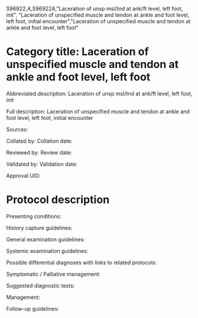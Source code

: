 S96922,A,S96922A,"Laceration of unsp msl/tnd at ank/ft level, left foot, init", "Laceration of unspecified muscle and tendon at ankle and foot level, left foot, initial encounter","Laceration of unspecified muscle and tendon at ankle and foot level, left foot"
# Category title: Laceration of unspecified muscle and tendon at ankle and foot level, left foot

Abbreviated description: Laceration of unsp msl/tnd at ank/ft level, left foot, init

Full description: Laceration of unspecified muscle and tendon at ankle and foot level, left foot, initial encounter

Sources:

Collated by:
Collation date:

Reviewed by:
Review date:

Validated by:
Validation date:

Approval UID:

# Protocol description

Presenting conditions:

History capture guidelines:

General examination guidelines:

Systemic examination guidelines:

Possible differential diagnoses with links to related protocols:

Symptomatic / Palliative management:

Suggested diagnostic tests:

Management:

Follow-up guidelines:
